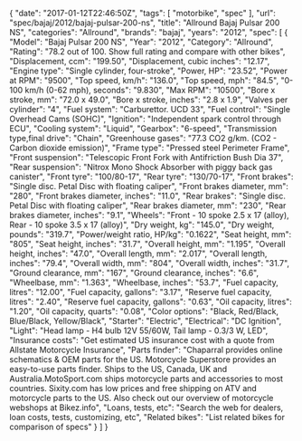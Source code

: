 {
    "date": "2017-01-12T22:46:50Z",
    "tags": [
        "motorbike",
        "spec"
    ],
    "url": "spec\/bajaj\/2012\/bajaj-pulsar-200-ns",
    "title": "Allround Bajaj Pulsar 200 NS",
    "categories": "Allround",
    "brands": "bajaj",
    "years": "2012",
    "spec": [
        {
            "Model": "Bajaj Pulsar 200 NS",
            "Year": "2012",
            "Category": "Allround",
            "Rating": "78.2 out of 100. Show full rating and compare with other bikes",
            "Displacement, ccm": "199.50",
            "Displacement, cubic inches": "12.17",
            "Engine type": "Single cylinder, four-stroke",
            "Power, HP": "23.52",
            "Power at RPM": "9500",
            "Top speed, km\/h": "136.0",
            "Top speed, mph": "84.5",
            "0-100 km\/h (0-62 mph), seconds": "9.830",
            "Max RPM": "10500",
            "Bore x stroke, mm": "72.0 x 49.0",
            "Bore x stroke, inches": "2.8 x 1.9",
            "Valves per cylinder": "4",
            "Fuel system": "Carburettor. UCD 33",
            "Fuel control": "Single Overhead Cams (SOHC)",
            "Ignition": "Independent spark control through ECU",
            "Cooling system": "Liquid",
            "Gearbox": "6-speed",
            "Transmission type,final drive": "Chain",
            "Greenhouse gases": "77.3 CO2 g\/km. (CO2 - Carbon dioxide emission)",
            "Frame type": "Pressed steel Perimeter Frame",
            "Front suspension": "Telescopic Front Fork with Antifriction Bush Dia 37",
            "Rear suspension": "Nitrox Mono Shock Absorber with piggy back gas canister",
            "Front tyre": "100\/80-17",
            "Rear tyre": "130\/70-17",
            "Front brakes": "Single disc. Petal Disc with floating caliper",
            "Front brakes diameter, mm": "280",
            "Front brakes diameter, inches": "11.0",
            "Rear brakes": "Single disc. Petal Disc with floating caliper",
            "Rear brakes diameter, mm": "230",
            "Rear brakes diameter, inches": "9.1",
            "Wheels": "Front - 10 spoke 2.5 x 17 (alloy), Rear - 10 spoke 3.5 x 17 (alloy)",
            "Dry weight, kg": "145.0",
            "Dry weight, pounds": "319.7",
            "Power\/weight ratio, HP\/kg": "0.1622",
            "Seat height, mm": "805",
            "Seat height, inches": "31.7",
            "Overall height, mm": "1.195",
            "Overall height, inches": "47.0",
            "Overall length, mm": "2.017",
            "Overall length, inches": "79.4",
            "Overall width, mm": "804",
            "Overall width, inches": "31.7",
            "Ground clearance, mm": "167",
            "Ground clearance, inches": "6.6",
            "Wheelbase, mm": "1.363",
            "Wheelbase, inches": "53.7",
            "Fuel capacity, litres": "12.00",
            "Fuel capacity, gallons": "3.17",
            "Reserve fuel capacity, litres": "2.40",
            "Reserve fuel capacity, gallons": "0.63",
            "Oil capacity, litres": "1.20",
            "Oil capacity, quarts": "0.08",
            "Color options": "Black, Red\/Black, Blue\/Black, Yellow\/Black",
            "Starter": "Electric",
            "Electrical": "DC Ignition",
            "Light": "Head lamp - H4 bulb 12V 55\/60W, Tail lamp - 0.3\/3 W, LED",
            "Insurance costs": "Get estimated US insurance cost with a quote from Allstate Motorcycle Insurance",
            "Parts finder": "Chaparral provides online schematics & OEM parts for the US.   Motorcycle Superstore provides an easy-to-use parts finder. Ships to the US, Canada, UK and Australia.MotoSport.com ships motorcycle parts and accessories to most countries.    Sixity.com has low prices and free shipping on ATV and motorcycle parts to the US. Also check out our overview of motorcycle webshops at Bikez.info",
            "Loans, tests, etc": "Search the web for dealers, loan costs, tests, customizing, etc",
            "Related bikes": "List related bikes for comparison of specs"
        }
    ]
}